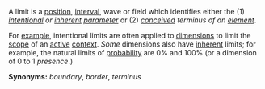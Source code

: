 A limit is a [position](https://github.com/gcassel/Modular-Organization-Terminology/blob/master/terms/position.md), [interval](https://github.com/gcassel/Modular-Organization-Terminology/blob/master/terms/interval.md), wave or field which identifies either the (1) *[intentional](https://github.com/gcassel/Modular-Organization-Terminology/blob/master/terms/intention.md) or [inherent](https://github.com/gcassel/Modular-Organization-Terminology/blob/master/terms/inhere.md) [parameter](https://github.com/gcassel/Modular-Organization-Terminology/blob/master/terms/parameter.md)* or (2) *[conceived](https://github.com/gcassel/Modular-Organization-Terminology/blob/master/terms/concept.md) terminus of an [element](https://github.com/gcassel/Modular-Organization-Terminology/blob/master/terms/element.md)*.

For [example](https://github.com/gcassel/Modular-Organization-Terminology/blob/master/terms/example.md), intentional limits are often applied to [dimensions](https://github.com/gcassel/Modular-Organization-Terminology/blob/master/terms/dimension.md) to limit the [scope](https://github.com/gcassel/Modular-Organization-Terminology/blob/master/terms/scope.md) of an [active](https://github.com/gcassel/Modular-Organization-Terminology/blob/master/terms/active.md) [context](https://github.com/gcassel/Modular-Organization-Terminology/blob/master/terms/context.md).  *Some* dimensions also have [inherent](https://github.com/gcassel/Modular-Organization-Terminology/blob/master/terms/inhere.md) limits; for example, the natural limits of [probability](https://github.com/gcassel/Modular-Organization-Terminology/blob/master/terms/probability.md) are 0% and 100% (or a dimension of 0 to 1 *presence*.)   

**Synonyms:** *boundary*, *border*, *terminus*
